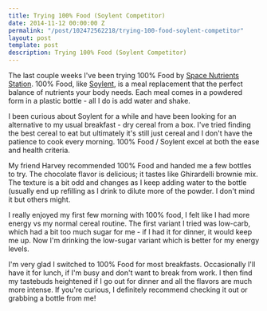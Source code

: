 ```yaml
---
title: Trying 100% Food (Soylent Competitor)
date: 2014-11-12 00:00:00 Z
permalink: "/post/102472562218/trying-100-food-soylent-competitor"
layout: post
template: post
description: Trying 100% Food (Soylent Competitor)
---
```


The last couple weeks I've been trying 100% Food by [Space Nutrients Station](http://www.spacenutrientsstation.com/). 100% Food, like [Soylent](http://www.soylent.me/), is a meal replacement that the perfect balance of nutrients your body needs. Each meal comes in a powdered form in a plastic bottle - all I do is add water and shake.

I been curious about Soylent for a while and have been looking for an alternative to my usual breakfast - dry cereal from a box. I've tried finding the best cereal to eat but ultimately it's still just cereal and I don't have the patience to cook every morning. 100% Food / Soylent excel at both the ease and health criteria.

My friend Harvey recommended 100% Food and handed me a few bottles to try. The chocolate flavor is delicious; it tastes like Ghirardelli brownie mix. The texture is a bit odd and changes as I keep adding water to the bottle (usually end up refilling as I drink to dilute more of the powder. I don't mind it but others might.

I really enjoyed my first few morning with 100% food, I felt like I had more energy vs my normal cereal routine. The first variant I tried was low-carb, which had a bit too much sugar for me - if I had it for dinner, it would keep me up. Now I'm drinking the low-sugar variant which is better for my energy levels.

I'm very glad I switched to 100% Food for most breakfasts. Occasionally I'll have it for lunch, if I'm busy and don't want to break from work. I then find my tastebuds heightened if I go out for dinner and all the flavors are much more intense. If you're curious, I definitely recommend checking it out or grabbing a bottle from me!